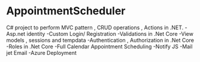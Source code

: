 # AppointmentScheduler
C# project to perform MVC pattern , CRUD operations , Actions  in .NET.
-Asp.net identity
-Custom Login/ Registration
-Validations in .Net Core
-View models , sessions and tempdata
-Authentication , Authorization in .Net Core
-Roles in .Net Core
-Full Calendar Appointment Scheduling
-Notify JS 
-Mail jet Email
-Azure Deployment

